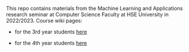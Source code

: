 This repo contains materials from the Machine Learning and Applications research seminar at Computer Science Faculty at HSE University in 2022/2023. Course wiki pages:

* for the 3rd year students [here]( http://wiki.cs.hse.ru/%D0%9D%D0%98%D0%A1_%D0%9C%D0%B0%D1%88%D0%B8%D0%BD%D0%BD%D0%BE%D0%B5_%D0%BE%D0%B1%D1%83%D1%87%D0%B5%D0%BD%D0%B8%D0%B5_%D0%B8_%D0%BF%D1%80%D0%B8%D0%BB%D0%BE%D0%B6%D0%B5%D0%BD%D0%B8%D1%8F_3_%D0%BA%D1%83%D1%80%D1%81_2022/2023)

* for the 4th year students [here](http://wiki.cs.hse.ru/%D0%9D%D0%98%D0%A1_%D0%9C%D0%B0%D1%88%D0%B8%D0%BD%D0%BD%D0%BE%D0%B5_%D0%BE%D0%B1%D1%83%D1%87%D0%B5%D0%BD%D0%B8%D0%B5_%D0%B8_%D0%BF%D1%80%D0%B8%D0%BB%D0%BE%D0%B6%D0%B5%D0%BD%D0%B8%D1%8F_4_%D0%BA%D1%83%D1%80%D1%81_2022/2023)
